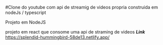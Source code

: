 #Clone do youtube com api de streamig de videos propria construida em nodeJs / typescript

Projeto em NodeJS

 projeto em react que consome uma api de straming de videos 
***Link*** https://splendid-hummingbird-58de13.netlify.app/
